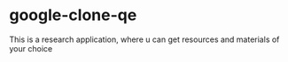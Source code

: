 # google-clone-qe
This is a research application, where u can get resources and materials of your choice
